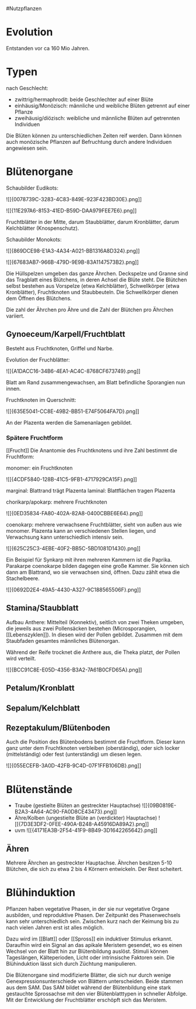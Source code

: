 #Nutzpflanzen 

# Evolution

Entstanden vor ca 160 Mio Jahren.

# Typen

nach Geschlecht:
- zwittrig/hermaphrodit: beide Geschlechter auf einer Blüte
- einhäusig/Monözisch: männliche und weibliche Blüten getrennt auf einer Pflanze
- zweihäusig/diözisch: weibliche und männliche Blüten auf getrennten Individuen

Die Blüten können zu unterschiedlichen Zeiten reif werden. Dann können auch monözische Pflanzen auf Befruchtung durch andere Individuen angewiesen sein.

# Blütenorgane

Schaubilder Eudikots:

![[{0078739C-3283-4C83-849E-923F423BD30E}.png]]

![[{11E297A6-8153-41ED-B59D-DAA979FEE7E6}.png]]

Fruchtblätter in der Mitte, darum Staubblätter, darum Kronblätter, darum Kelchblätter (Knospenschutz).

Schaubilder Monokots:

![[{869DCE98-E1A3-4A34-A021-BB1316A8D324}.png]]

![[{67683AB7-966B-479D-9E9B-83A1147573B2}.png]]

Die Hüllspelzen umgeben das ganze Ährchen. Deckspelze und Granne sind das Tragblatt eines Blütchens, in deren Achsel die Blüte steht. Die Blütchen selbst bestehen aus Vorspelze (etwa Kelchblätter), Schwellkörper (etwa Kronblätter), Fruchtknoten und Staubbeuteln. 
Die Schwellkörper dienen dem Öffnen des Blütchens.

Die zahl der Ährchen pro Ähre und die Zahl der Blütchen pro Ährchen variiert.

## Gynoeceum/Karpell/Fruchtblatt

Besteht aus Fruchtknoten, Griffel und Narbe.  

Evolution der Fruchblätter:

![[{A1DACC16-34B6-4EA1-AC4C-8768CF673749}.png]]

Blatt am Rand zusammengewachsen, am Blatt befindliche Sporangien nun innen.

Fruchtknoten im Querschnitt:

![[{635E5041-CC8E-49B2-BB51-E74F5064FA7D}.png]]

An der Plazenta werden die Samenanlagen gebildet.

### Spätere Fruchtform

[[Frucht]]
Die Anantomie des Fruchtknotens und ihre Zahl bestimmt die Fruchtform:

monomer: ein Fruchtknoten

![[{4CDF5840-128B-41C5-9FB1-4717929CA15F}.png]]

marginal: Blattrand trägt Plazenta
laminal: Blattflächen tragen Plazenta

chorikarp/apokarp: mehrere Fruchtknoten

![[{0ED35834-FA80-402A-82A8-0400CBBE6E64}.png]]

coenokarp: mehrere verwachsene Fruchtblätter, sieht von außen aus wie monomer. Plazenta kann an verschiedenen Stellen liegen, und Verwachsung kann unterschiedlich intensiv sein.

![[{625C25C3-4EBE-40F2-BB5C-5BD1081D1430}.png]]

Ein Beispiel für Synkarp mit ihren mehreren Kammern ist die Paprika. Parakarpe coenokarpe bilden dagegen eine große Kammer. Sie können sich dann am Blattrand, wo sie verwachsen sind, öffnen. Dazu zählt etwa die Stachelbeere.

![[{0692D2E4-49A5-4430-A327-9C188565506F}.png]]

## Stamina/Staubblatt

Aufbau Anthere: Mittelteil (Konnektiv), seitlich von zwei Theken umgeben, die jeweils aus zwei Pollensäcken bestehen (Microsporangien, [[Lebenszyklen]]). In diesen wird der Pollen gebildet. Zusammen mit dem Staubfaden gesamtes männliches Blütenorgan. 

Während der Reife trocknet die Anthere aus, die Theka platzt, der Pollen wird verteilt.

![[{BCC91C8E-E05D-4356-B3A2-7A61B0CFD65A}.png]]

## Petalum/Kronblatt

## Sepalum/Kelchblatt

## Rezeptakulum/Blütenboden

Auch die Position des Blütenbodens bestimmt die Fruchtform. Dieser kann ganz unter dem Fruchtknoten verbleiben (oberständig), oder sich locker (mittelständig) oder fest (unterständig) um diesen legen.

![[{055ECEFB-3A0D-42FB-9C4D-07F1FFB106DB}.png]]

# Blütenstände

- Traube (gestielte Blüten an gestreckter Hauptachse) ![[{09B0819E-B2A3-4A64-AC90-FA0D8CE43473}.png]]
- Ähre/Kolben (ungestielte Blüte an (verdickter) Hauptachse) ![[{7D3E3DF2-0FEE-490A-B248-A45916DA89A2}.png]]
- uvm ![[{4171EA3B-2F54-41F9-8B49-3D1642265642}.png]]

## Ähren

Mehrere Ährchen an gestreckter Hauptachse. Ährchen besitzen 5-10 Blütchen, die sich zu etwa 2 bis 4 Körnern entwickeln. Der Rest scheitert.

# Blühinduktion

Pflanzen haben vegetative Phasen, in der sie nur vegetative Organe ausbilden, und reproduktive Phasen. Der Zeitpunkt des Phasenwechsels kann sehr unterschiedlich sein. Zwischen kurz nach der Keimung bis zu nach vielen Jahren erst ist alles möglich.

Dazu wird im [[Blatt]] oder [[Spross]] ein induktiver Stimulus erkannt. Daraufhin wird ein Signal an das apikale Meristem gesendet, wo es einen Wechsel von der Blatt hin zur Blütenbildung auslöst. Stimuli können Tageslängen, Kälteperioden, Licht oder intrinsische Faktoren sein. Die Blühinduktion lässt sich durch Züchtung manipulieren.

Die Blütenorgane sind modifizierte Blätter, die sich nur durch wenige Genexpressionsunterschiede von Blättern unterscheiden. Beide stammen aus dem SAM. Das SAM bildet während der Blütenbildung eine stark gestauchte Sprossachse mit den vier Blütenblatttypen in schneller Abfolge. Mit der Entwicklung der Fruchtblätter erschöpft sich das Meristem.
